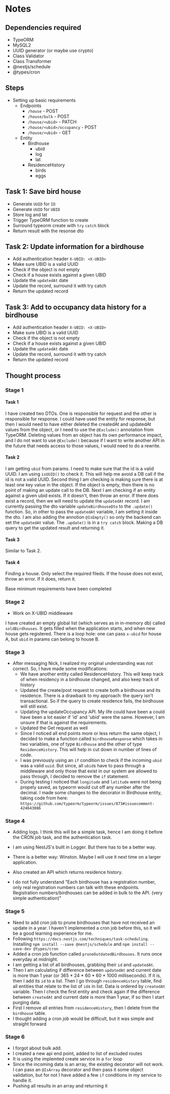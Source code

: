 # Notes

## Dependencies required

* TypeORM
* MySQL2
* UUID generator (or maybe use crypto)
* Class Validator
* Class Transformer
* @nestjs/schedule
* @types/cron

## Steps
* Setting up basic requirements
    * Endpoints
        * `/house` - POST
        * `/house/bulk` - POST
        * `/house/<ubid>` - PATCH
        * `/house/<ubid>/occupancy` - POST
        * `/house/<ubid>` - GET
    * Entity
        * Birdhouse
            * ubid
            * log
            * lat
        * ResidenceHistory
            * birds
            * eggs

## Task 1: Save bird house
* Generate `UUID` for `ID`
* Generate `UUID` for `UBID`
* Store log and lat
* Trigger TypeORM function to create
* Surround typeorm create with `try` `catch` block
* Return result with the resonse dto

## Task 2: Update information for a birdhouse
* Add authentication header `X-UBID: <X-UBID>`
* Make sure UBID is a valid UUID
* Check if the object is not empty
* Check if a house exists against a given UBID
* Update the `updatedAt` date
* Update the record, surround it with try catch
* Return the updated record

## Task 3: Add to occupancy data history for a birdhouse
* Add authentication header `X-UBID: <X-UBID>`
* Make sure UBID is a valid UUID
* Check if the object is not empty
* Check if a house exists against a given UBID
* Update the `updatedAt` date
* Update the record, surround it with try catch
* Return the updated record

## Thought process

### Stage 1
#### Task 1

I have created two DTOs. One is responsible for request and the other is responsible for response. I could have used the entity for response, but then I would need to have either deleted the createdAt and updatedAt values from the object, or I need to use the `@Exclude()` annotation from TypeORM. Deleting values from an object has its own performance impact, and I do not want to use `@Exclude()` because if I want to write another API in the future that needs access to those values, I would need to do a rewrite.

#### Task 2

I am getting `ubid` from params. I need to make sure that the id is a valid UUID. I am using `isUUID()` to check it. This will help me avoid a DB call if the id is not a valid UUID.
Second thing I am checking is making sure there is at least one key value in the object. If the object is empty, then there is no point of making an update call to the DB.
Next I am checking if an entity against a given ubid exists. If it doesn't, then throw an error.
If there does exist a record, then we will need to update the `updatedAt` record. I am currently passing the dto variable `updateBirdhouseDto` to the `.update()` function. So, in other to pass the `updatedAt` variable, I am setting it inside the dto. I am also adding the annotion `@IsEmpty()` so only the backend can set the `updatedAt` value.
The `.update()` is in a `try catch` block. Making a DB query to get the updated result and returning it.

#### Task 3

Similar to Task 2.

#### Task 4

Finding a house. Only select the required fileds. If the house does not exist, throw an error. If it does, return it.

Base minimum requirements have been completed

### Stage 2

* Work on X-UBID middleware

I have created an empty global list (which serves as in in-memory db) called `soldBirdhouses`. It gets filled when the application starts, and when new house gets registered.
There is a loop hole: one can pass `x-ubid` for house A, but `ubid` in params can belong to house B.

### Stage 3

* After messaging Nick, I realized my original understanding was not correct. So, I have made some modifications:
    * We have another entity called ResidenceHistory. This will keep track of when residency in a birdhouse changed, and also keep track of history
    * Updated the create/post request to create both a birdhouse and its residence. There is a drawback to my approach: the query isn't transactional. So if the query to create residence fails, the birdhouse will still exist.
    * Updating the updateOccupancy API. My life could have been a could have been a lot easier if 'id' and 'ubid' were the same. However, I am unsure if that is against the requirements.
    * Updated the Get request as well
    * Since I noticed all end points more or less return the same object, I decided to make a function called `birdhouseResponse` which takes in two variables, one of type `Birdhouse` and the other of type `ResidenceHistory`. This will help in cut down in number of lines of code.
    * I was previously using an `if` condition to check if the incoming `ubid` was a valid `uuid`. But since, all `ubid`s have to pass through a middleware and only those that exist in our system are allowed to pass through, I decided to remove the `if` statement.
    * During testing I noticed that `longitude` and `latitude` were not being propely saved, as typeorm would cut off any number after the decimal. I made some changes to the decorator in Birdhouse entity, taking code from here: `https://github.com/typeorm/typeorm/issues/873#issuecomment-424643086`

### Stage 4

* Adding logs. I think this will be a simple task, hence I am doing it before the CRON job task, and the authentication task. 
* I am using NestJS's built in Logger. But there has to be a better way.
* There is a better way: Winston. Maybe I will use it next time on a larger application.
* Also created an API which returns residence history.

* I do not fully understand "Each birdhouse has a registration number, only real registration numbers can talk with these endpoints. Registration numbers/birdhouses can be added in bulk to the API. (very simple authentication)"

### Stage 5

* Need to add cron job to prune birdhouses that have not received an update in a year. I haven't implemented a cron job before this, so it will be a good learning experience for me.
* Following `https://docs.nestjs.com/techniques/task-scheduling`. Installing `npm install --save @nestjs/schedule` and `npm install --save-dev @types/cron`
* Added a cron job function called `pruneOutdatedBirdhouses`. It runs once everyday at midnight.
* I am getting a list of all birdhouses, grabbing their `id` and `updatedAt`.
* Then I am calculating if difference between `updatedAt` and current date is more than 1 year (or 365 * 24 * 60 * 60 * 1000 milliseconds). If it is, then I add its `id` to a list. Then I go through `residenceHistory` table, find all entities that relate to the list of `id`s in list. Data is ordered by `createdAt` variable. Then I check the first entity and check again if the difference between `createdAt` and current date is more than 1 year, if so then I start purging data.
* First I remove all entries from `residenceHistory`, then I delete from the `birdhouse` table.
* I thought adding a cron job would be difficult, but it was simple and straight forward

### Stage 6

* I forgot about bulk add. 
* I created a new api end point, added to list of excluded routes
* It is using the implemted create service in a `for` loop
* Since the incoming data is an array, the existing decorator will not work. I can pass an `@IsArray` decorator and then pass it some object validation, but for not I have added a few `if` conditions in my service to handle it.
* Pushing all results in an array and returning it
